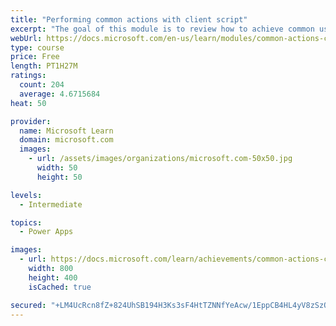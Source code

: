 ```yaml
---
title: "Performing common actions with client script"
excerpt: "The goal of this module is to review how to achieve common user experience automation procedures through Client Script. This module is intended to serve as a practical guide for how to solve real-world scenarios that are frequently encountered during the Microsoft Power Platform implementations."
webUrl: https://docs.microsoft.com/en-us/learn/modules/common-actions-client-script-power-platform/
type: course
price: Free
length: PT1H27M
ratings:
  count: 204
  average: 4.6715684
heat: 50

provider:
  name: Microsoft Learn
  domain: microsoft.com
  images:
    - url: /assets/images/organizations/microsoft.com-50x50.jpg
      width: 50
      height: 50

levels:
  - Intermediate

topics:
  - Power Apps

images:
  - url: https://docs.microsoft.com/learn/achievements/common-actions-client-script-power-platform-social.png
    width: 800
    height: 400
    isCached: true

secured: "+LM4UcRcn8fZ+824UhSB194H3Ks3sF4HtTZNNfYeAcw/1EppCB4HL4yV8zSzQhWnW74i2tFe4mUhYAQPd0x3kvFNnGso2uKdRGu2yd72sMWIdvkr1+0q2Z5zdp1JnWdLH7VIgWk+yEwywby6liKCD+KGTWV2Qp3s7fln7KRWdLsLsImoYXLTOgG3I900keDkrQDJdOd6lO1GJHQAZRO0vCAG2qvyrLhB8qr+9dOE1QkGZNahgO91uOZpMRXrjtI7aJADIGXk6Eh/+40BTOOBYf0FQ2A0r7yQYJ/nH5GLcX3UQDgiPTTcpwNmCA6lUGa3mJAuikDUN125g5jqc/dNYccK8pn1Mtvt3XUW5UBA+xbhCSciklq/0NJpyGZ92k+J/Z8NgW2+GMKqrwlKbX+kSOkHlSbpRB6Kj75DrjSaNQo=;U6FMc16UZZVTmgx4DG06qQ=="
---
```


